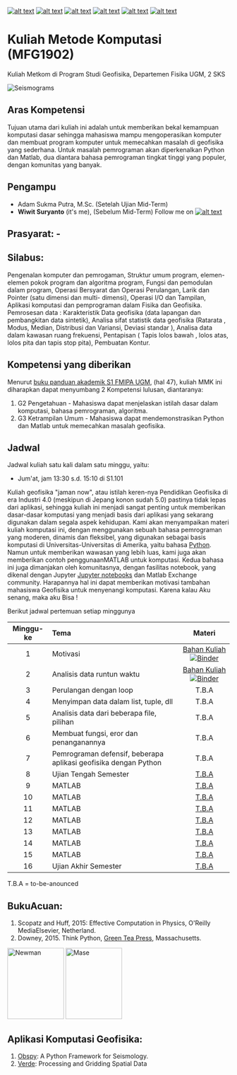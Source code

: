 [![alt text][1.1]][1]
[![alt text][2.1]][2]
[![alt text][3.1]][3]
[![alt text][4.1]][4]
[![alt text][5.1]][5]
[![alt text][6.1]][6]

[1.1]: http://i.imgur.com/tXSoThF.png (twitter icon with padding)
[2.1]: http://i.imgur.com/P3YfQoD.png (facebook icon with padding)
[3.1]: http://i.imgur.com/yCsTjba.png (google plus icon with padding)
[4.1]: http://i.imgur.com/YckIOms.png (tumblr icon with padding)
[5.1]: http://i.imgur.com/1AGmwO3.png (dribbble icon with padding)
[6.1]: http://i.imgur.com/0o48UoR.png (github icon with padding)

# Kuliah Metode Komputasi (MFG1902)
Kuliah Metkom di Program Studi Geofisika, Departemen Fisika UGM, 2 SKS

![Seismograms](https://www.researchgate.net/profile/Heiner_Igel/publication/284186510/figure/fig5/AS:297878586183684@1448031197272/Examples-of-3D-grids-a-Stair-step-representation-of-a-complex-free-surface-with-fi.png)
## Aras Kompetensi
Tujuan utama dari kuliah ini adalah untuk memberikan bekal kemampuan komputasi dasar sehingga mahasiswa mampu mengoperasikan komputer dan membuat program komputer untuk memecahkan masalah di geofisika yang sederhana. Untuk masalah pemrograman akan diperkenalkan Python dan Matlab, dua diantara bahasa pemrograman tingkat tinggi yang populer, dengan komunitas yang banyak. 

## Pengampu
- Adam Sukma Putra, M.Sc. (Setelah Ujian Mid-Term)
- **Wiwit Suryanto** (it's me), (Sebelum Mid-Term)
Follow me on [![alt text][1.1]][1]

## Prasyarat: -
## **Silabus**: 
Pengenalan komputer dan pemrogaman, Struktur umum program, elemen-elemen pokok program dan algoritma program, Fungsi dan pemodulan dalam program, Operasi Bersyarat dan Operasi Perulangan, Larik dan Pointer (satu dimensi dan multi- dimensi), Operasi I/O dan Tampilan, Aplikasi komputasi dan pemprograman dalam Fisika dan Geofisika. Pemrosesan data : Karakteristik Data geofisika (data lapangan dan pembangkitan data sintetik), Analisa sifat statistik data geofisika (Ratarata , Modus, Median, Distribusi dan Variansi, Deviasi standar ), Analisa data dalam kawasan ruang frekuensi, Pentapisan ( Tapis lolos bawah , lolos atas, lolos pita dan tapis stop pita), Pembuatan Kontur.

## Kompetensi yang diberikan

Menurut [buku panduan akademik S1 FMIPA UGM](http://mipa.ugm.ac.id/file/kurikulum-s1-s2-dan-s3/), (hal 47), kuliah MMK ini diharapkan dapat menyumbang 2 Kompetensi lulusan, diantaranya:
1. G2 Pengetahuan - Mahasiswa dapat menjelaskan istilah dasar dalam komputasi, bahasa pemrograman, algoritma.
2. G3 Ketrampilan Umum - Mahasiswa dapat mendemonstrasikan Python dan Matlab untuk memecahkan masalah geofisika. 


## Jadwal

Jadwal kuliah satu kali dalam satu minggu, yaitu:
- Jum'at, jam 13:30 s.d. 15:10 di S1.101

Kuliah geofisika "jaman now", atau istilah keren-nya Pendidikan Geofisika di era Industri 4.0 (meskipun di Jepang konon sudah 5.0) pastinya tidak lepas dari aplikasi, sehingga kuliah ini menjadi sangat penting untuk memberikan dasar-dasar komputasi yang menjadi basis dari aplikasi yang sekarang digunakan dalam segala aspek kehidupan. Kami akan menyampaikan materi kuliah komputasi ini, dengan menggunakan sebuah bahasa pemrograman yang moderen, dinamis dan fleksibel, yang digunakan sebagai basis komputasi di Universitas-Universitas di Amerika, yaitu bahasa [Python](http://python.org). Namun untuk memberikan wawasan yang lebih luas, kami juga akan memberikan contoh penggunaanMATLAB untuk komputasi. Kedua bahasa ini juga dimanjakan oleh komunitasnya, dengan fasilitas notebook, yang dikenal dengan Jupyter [Jupyter notebooks](http://jupyter.org/) dan Matlab Exchange community. Harapannya hal ini dapat memberikan motivasi tambahan mahasiswa Geofisika untuk menyenangi komputasi. Karena kalau Aku senang, maka aku Bisa ! 

Berikut jadwal pertemuan setiap minggunya

| Minggu-ke | Tema                                 | Materi |
|:------:|:-------------------------------------|:-------:|
| 1     | Motivasi | [Bahan Kuliah](https://nbviewer.jupyter.org/github/maswiet/Kuliah_Metode_Komputasi/blob/master/Metkom_Motivate.ipynb) [![Binder](https://mybinder.org/badge_logo.svg)](https://mybinder.org/v2/gh/maswiet/Kuliah_Metode_Komputasi/master?filepath=Metkom_Motivate.ipynb) |
| 2     | Analisis data runtun waktu | [Bahan Kuliah](https://nbviewer.jupyter.org/github/maswiet/Kuliah_Metode_Komputasi/blob/master/StringLoopFunc.ipynb) [![Binder](https://mybinder.org/badge_logo.svg)](https://mybinder.org/v2/gh/maswiet/Kuliah_Metode_Komputasi/master?filepath=StringLoopFunc.ipynb)|
| 3    | Perulangan dengan loop | T.B.A |
| 4     | Menyimpan data dalam list, tuple, dll | T.B.A |
| 5     | Analisis data dari beberapa file, pilihan | T.B.A |
| 6     | Membuat fungsi, eror dan penanganannya | T.B.A |
| 7     | Pemrograman defensif, beberapa aplikasi geofisika dengan Python |  T.B.A |
| 8     | Ujian Tengah Semester | [T.B.A](#) |
| 9     | MATLAB| [T.B.A](#) |
| 10     | MATLAB | [T.B.A](#) |
| 11     | MATLAB | [T.B.A](#) |
| 12     | MATLAB | [T.B.A](#) |
| 13     | MATLAB | [T.B.A](#) |
| 14     | MATLAB | [T.B.A](#) |
| 15     | MATLAB | [T.B.A](#) |
| 16     | Ujian Akhir Semester | [T.B.A](#) |

T.B.A = to-be-anounced 


## BukuAcuan:
1. Scopatz and Huff, 2015: Effective Computation in Physics, O'Reilly MediaElsevier, Netherland.
2. Downey, 2015. Think Python, [Green Tea Press](http://greenteapress.com/thinkpython/thinkpython.pdf), Massachusetts.


<img src="https://covers.oreillystatic.com/images/0636920033424/lrg.jpg" width=128px height=161px alt='Newman'> <img src="https://images-na.ssl-images-amazon.com/images/I/51CxdWNJ%2BOL._SX379_BO1,204,203,200_.jpg" width=128px height=161px alt='Mase'>

## Aplikasi Komputasi Geofisika:
1. [Obspy](https://github.com/obspy/obspy/wiki): A Python Framework for Seismology.
2. [Verde](http://www.fatiando.org/verde/latest/): Processing and Gridding Spatial Data


 [1]: http://www.twitter.com/maswiet
 [2]: http://www.facebook.com/mas.wiet.52
 [3]: https://plus.google.com/#
 [4]: http://#
 [5]: http://dribbble.com/#
 [6]: http://www.github.com/maswiet
